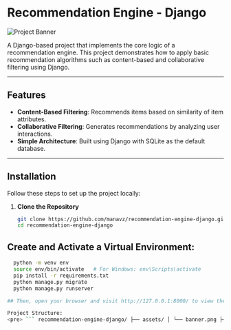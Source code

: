 # Recommendation Engine - Django

![Project Banner](assets/banner.png)

A Django-based project that implements the core logic of a recommendation engine. This project demonstrates how to apply basic recommendation algorithms such as content-based and collaborative filtering using Django.

---

## Features

- **Content-Based Filtering**: Recommends items based on similarity of item attributes.
- **Collaborative Filtering**: Generates recommendations by analyzing user interactions.
- **Simple Architecture**: Built using Django with SQLite as the default database.

---

## Installation

Follow these steps to set up the project locally:

1. **Clone the Repository**
   ```sh
   git clone https://github.com/manavz/recommendation-engine-django.git
   cd recommendation-engine-django

## Create and Activate a Virtual Environment:
 ```sh
   python -m venv env
   source env/bin/activate   # For Windows: env\Scripts\activate
   pip install -r requirements.txt
   python manage.py migrate
   python manage.py runserver

## Then, open your browser and visit http://127.0.0.1:8000/ to view the application.

Project Structure:
<pre> ``` recommendation-engine-django/ ├── assets/ │ └── banner.png ├── test_app/ │ ├── __init__.py │ ├── models.py │ ├── views.py │ └── urls.py ├── test_project/ │ ├── __init__.py │ ├── settings.py │ ├── urls.py │ └── wsgi.py ├── db.sqlite3 ├── manage.py └── requirements.txt ``` </pre>
